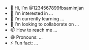 - 👋 Hi, I’m @1234567899fbsamimjan
- 👀 I’m interested in ...
- 🌱 I’m currently learning ...
- 💞️ I’m looking to collaborate on ...
- 📫 How to reach me ...
- 😄 Pronouns: ...
- ⚡ Fun fact: ...

<!---
1234567899fbsamimjan/1234567899fbsamimjan is a ✨ special ✨ repository because its `README.md` (this file) appears on your GitHub profile.
You can click the Preview link to take a look at your changes.
--->
